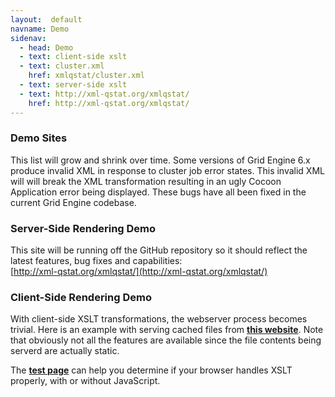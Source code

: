 ```yaml
---
layout:  default
navname: Demo
sidenav:
  - head: Demo
  - text: client-side xslt
  - text: cluster.xml
    href: xmlqstat/cluster.xml
  - text: server-side xslt
  - text: http://xml-qstat.org/xmlqstat/
    href: http://xml-qstat.org/xmlqstat/
---
```


### Demo Sites

This list will grow and shrink over time. Some versions of Grid
Engine 6.x produce invalid XML in response to cluster job error
states. This invalid XML will will break the XML transformation
resulting in an ugly Cocoon Application error being displayed.
These bugs have all been fixed in the current Grid Engine
codebase.

### Server-Side Rendering Demo

This site will be running off the GitHub repository so it should
reflect the latest features, bug fixes and capabilities:<br/>
[http://xml-qstat.org/xmlqstat/](http://xml-qstat.org/xmlqstat/)

### Client-Side Rendering Demo

With client-side XSLT transformations, the webserver process becomes
trivial. Here is an example with serving cached files from
**[this website](xmlqstat/cluster.xml)**.
Note that obviously not all the features are available since the file
contents being serverd are actually static.

The **[test page](xmlqstat/test.xml)** can help you
determine if your browser handles XSLT properly, with or without JavaScript.

